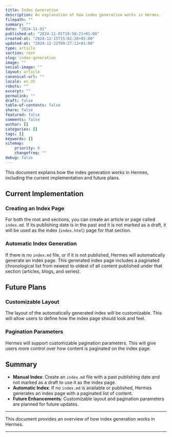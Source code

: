 ```yaml
---
title: Index Generation
description: An explanation of how index generation works in Hermes.
filepath: ""
summary: ""
date: "2024-11-01"
published-at: "2024-11-01T10:58:21+01:00"
created-at: "2024-12-15T15:02:26+01:00"
updated-at: "2024-12-22T09:27:12+01:00"
type: article
section: root
slug: index-generation
image: ""
social-image: ""
layout: article
canonical-url: ""
locale: en_US
robots: ""
excerpt: ""
permalink: ""
draft: false
table-of-contents: false
share: false
featured: false
comments: false
author: []
categories: []
tags: []
keywords: []
sitemap:
    priority: 0
    changefreq: ""
debug: false
---
```


This document explains how the index generation works in Hermes, including the current implementation and future plans.

## Current Implementation

### Creating an Index Page

For both the root and sections, you can create an article or page called `index.md`. If its publishing date is in the past and it is not marked as a draft, it will be used as the index (`index.html`) page for that section.

### Automatic Index Generation

If there is no `index.md` file, or if it is not published, Hermes will automatically generate an index page. This generated index page includes a paginated chronological list from newest to oldest of all content published under that section (articles, blogs, and series).

## Future Plans

### Customizable Layout

The layout of the automatically generated index will be customizable. This will allow users to define how the index page should look and feel.

### Pagination Parameters

Hermes will support customizable pagination parameters. This will give users more control over how content is paginated on the index page.

## Summary

- **Manual Index**: Create an `index.md` file with a past publishing date and not marked as a draft to use it as the index page.
- **Automatic Index**: If no `index.md` is available or published, Hermes generates an index page with a paginated list of content.
- **Future Enhancements**: Customizable layout and pagination parameters are planned for future updates.

---

This document provides an overview of how index generation works in Hermes.

---
